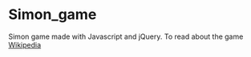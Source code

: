 # Simon_game
Simon game made with Javascript and jQuery.
To read about the game
[Wikipedia](https://en.wikipedia.org/wiki/Simon_(game))
